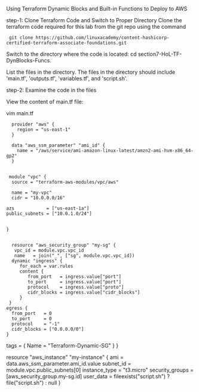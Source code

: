 Using Terraform Dynamic Blocks and Built-in Functions to Deploy to AWS

step-1: Clone Terraform Code and Switch to Proper Directory
Clone the terraform code required for this lab from the git repo using the command 

     git clone https://github.com/linuxacademy/content-hashicorp-certified-terraform-associate-foundations.git

Switch to the directory where the code is located: cd section7-HoL-TF-DynBlocks-Funcs.

List the files in the directory. The files in the directory should include 'main.tf', 'outputs.tf', 'variables.tf', and 'script.sh'.

step-2: Examine the code in the files

View the content of main.tf file:
 
   vim main.tf
   
      provider "aws" {
        region = "us-east-1"
      }

      data "aws_ssm_parameter" "ami_id" {
        name = "/aws/service/ami-amazon-linux-latest/amzn2-ami-hvm-x86_64-gp2"
      }


     module "vpc" {
      source = "terraform-aws-modules/vpc/aws"

      name = "my-vpc"
      cidr = "10.0.0.0/16"

    azs            = ["us-east-1a"]
    public_subnets = ["10.0.1.0/24"]


    }


      resource "aws_security_group" "my-sg" {
       vpc_id = module.vpc.vpc_id
       name   = join("_", ["sg", module.vpc.vpc_id])
      dynamic "ingress" {
         for_each = var.rules
         content {
            from_port   = ingress.value["port"]
            to_port     = ingress.value["port"]
            protocol    = ingress.value["proto"]
            cidr_blocks = ingress.value["cidr_blocks"]
         }
     }
    egress {
      from_port   = 0
      to_port     = 0
      protocol    = "-1"
      cidr_blocks = ["0.0.0.0/0"]
    }

   tags = {
    Name = "Terraform-Dynamic-SG"
  }
}

resource "aws_instance" "my-instance" {
  ami             = data.aws_ssm_parameter.ami_id.value
  subnet_id       = module.vpc.public_subnets[0]
  instance_type   = "t3.micro"
  security_groups = [aws_security_group.my-sg.id]
  user_data       = fileexists("script.sh") ? file("script.sh") : null
}

